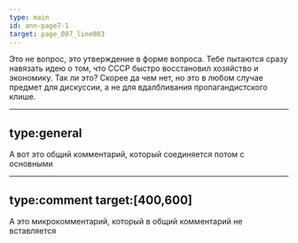 ```yaml
---
type: main
id: ann-page7-1
target: page_007_line003
---
```


Это не вопрос, это утверждение в форме вопроса. Тебе пытаются сразу навязать идею о том, что СССР быстро восстановил хозяйство и экономику. Так ли это? Скорее да чем нет, но это в любом случае предмет для дискуссии, а не для вдалбливания пропагандистского клише.

---
type:general
---
А вот это общий комментарий, который соединяется потом с основными

---
type:comment
target:[400,600]
---
А это микрокомментарий, который в общий комментарий не вставляется